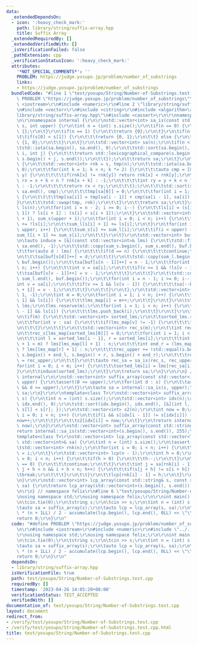 ```yaml
---
data:
  _extendedDependsOn:
  - icon: ':heavy_check_mark:'
    path: library/string/suffix-array.hpp
    title: Suffix Array
  _extendedRequiredBy: []
  _extendedVerifiedWith: []
  _isVerificationFailed: false
  _pathExtension: cpp
  _verificationStatusIcon: ':heavy_check_mark:'
  attributes:
    '*NOT_SPECIAL_COMMENTS*': ''
    PROBLEM: https://judge.yosupo.jp/problem/number_of_substrings
    links:
    - https://judge.yosupo.jp/problem/number_of_substrings
  bundledCode: "#line 1 \"test/yosupo/String/Number-of-Substrings.test.cpp\"\n#define\
    \ PROBLEM \"https://judge.yosupo.jp/problem/number_of_substrings\"\r\n\r\n#include\
    \ <iostream>\r\n#include <numeric>\r\n#line 2 \"library/string/suffix-array.hpp\"\
    \n#include <vector>\r\n#include <cstring>\r\n#include <algorithm>\r\n#line 6 \"\
    library/string/suffix-array.hpp\"\n#include <cassert>\r\n\r\nnamespace felix {\r\
    \n\r\nnamespace internal {\r\n\r\nstd::vector<int> sa_is(const std::vector<int>&\
    \ s, int upper) {\r\n\tint n = (int) s.size();\r\n\tif(n == 0) {\r\n\t\treturn\
    \ {};\r\n\t}\r\n\tif(n == 1) {\r\n\t\treturn {0};\r\n\t}\r\n\tif(n == 2) {\r\n\
    \t\tif(s[0] < s[1]) {\r\n\t\t\treturn {0, 1};\r\n\t\t} else {\r\n\t\t\treturn\
    \ {1, 0};\r\n\t\t}\r\n\t}\r\n\tstd::vector<int> sa(n);\r\n\tif(n < 10) {\r\n\t\
    \tstd::iota(sa.begin(), sa.end(), 0);\r\n\t\tstd::sort(sa.begin(), sa.end(), [&](int\
    \ i, int j) {\r\n\t\t\treturn std::lexicographical_compare(s.begin() + i, s.end(),\
    \ s.begin() + j, s.end());\r\n\t\t});\r\n\t\treturn sa;\r\n\t}\r\n\tif(n < 40)\
    \ {\r\n\t\tstd::vector<int> rnk = s, tmp(n);\r\n\t\tstd::iota(sa.begin(), sa.end(),\
    \ 0);\r\n\t\tfor(int k = 1; k < n; k *= 2) {\r\n\t\t\tauto cmp = [&](int x, int\
    \ y) {\r\n\t\t\t\tif(rnk[x] != rnk[y]) return rnk[x] < rnk[y];\r\n\t\t\t\tint\
    \ rx = x + k < n ? rnk[x + k] : -1;\r\n\t\t\t\tint ry = y + k < n ? rnk[y + k]\
    \ : -1;\r\n\t\t\t\treturn rx < ry;\r\n\t\t\t};\r\n\t\t\tstd::sort(sa.begin(),\
    \ sa.end(), cmp);\r\n\t\t\ttmp[sa[0]] = 0;\r\n\t\t\tfor(int i = 1; i < n; i++)\
    \ {\r\n\t\t\t\ttmp[sa[i]] = tmp[sa[i - 1]] + cmp(sa[i - 1], sa[i]);\r\n\t\t\t\
    }\r\n\t\t\tstd::swap(tmp, rnk);\r\n\t\t}\r\n\t\treturn sa;\r\n\t}\r\n\tstd::vector<bool>\
    \ ls(n);\r\n\tfor(int i = n - 2; i >= 0; i--) {\r\n\t\tls[i] = (s[i] == s[i +\
    \ 1]) ? ls[i + 1] : (s[i] < s[i + 1]);\r\n\t}\r\n\tstd::vector<int> sum_l(upper\
    \ + 1), sum_s(upper + 1);\r\n\tfor(int i = 0; i < n; i++) {\r\n\t\tsum_s[s[i]]\
    \ += !ls[i];\r\n\t\tsum_l[s[i] + 1] += ls[i];\r\n\t}\r\n\tfor(int i = 0; i <=\
    \ upper; i++) {\r\n\t\tsum_s[i] += sum_l[i];\r\n\t\tif(i < upper) {\r\n\t\t\t\
    sum_l[i + 1] += sum_s[i];\r\n\t\t}\r\n\t}\r\n\tstd::vector<int> buf(upper + 1);\r\
    \n\tauto induce = [&](const std::vector<int>& lms) {\r\n\t\tstd::fill(sa.begin(),\
    \ sa.end(), -1);\r\n\t\tstd::copy(sum_s.begin(), sum_s.end(), buf.begin());\r\n\
    \t\tfor(auto d : lms) {\r\n\t\t\tif(d == n) {\r\n\t\t\t\tcontinue;\r\n\t\t\t}\r\
    \n\t\t\tsa[buf[s[d]]++] = d;\r\n\t\t}\r\n\t\tstd::copy(sum_l.begin(), sum_l.end(),\
    \ buf.begin());\r\n\t\tsa[buf[s[n - 1]]++] = n - 1;\r\n\t\tfor(int i = 0; i <\
    \ n; i++) {\r\n\t\t\tint v = sa[i];\r\n\t\t\tif(v >= 1 && !ls[v - 1]) {\r\n\t\t\
    \t\tsa[buf[s[v - 1]]++] = v - 1;\r\n\t\t\t}\r\n\t\t}\r\n\t\tstd::copy(sum_l.begin(),\
    \ sum_l.end(), buf.begin());\r\n\t\tfor(int i = n - 1; i >= 0; i--) {\r\n\t\t\t\
    int v = sa[i];\r\n\t\t\tif(v >= 1 && ls[v - 1]) {\r\n\t\t\t\tsa[--buf[s[v - 1]\
    \ + 1]] = v - 1;\r\n\t\t\t}\r\n\t\t}\r\n\t};\r\n\tstd::vector<int> lms_map(n +\
    \ 1, -1);\r\n\tint m = 0;\r\n\tfor(int i = 1; i < n; i++) {\r\n\t\tif(!ls[i -\
    \ 1] && ls[i]) {\r\n\t\t\tlms_map[i] = m++;\r\n\t\t}\r\n\t}\r\n\tstd::vector<int>\
    \ lms;\r\n\tlms.reserve(m);\r\n\tfor(int i = 1; i < n; i++) {\r\n\t\tif(!ls[i\
    \ - 1] && ls[i]) {\r\n\t\t\tlms.push_back(i);\r\n\t\t}\r\n\t}\r\n\tinduce(lms);\r\
    \n\tif(m) {\r\n\t\tstd::vector<int> sorted_lms;\r\n\t\tsorted_lms.reserve(m);\r\
    \n\t\tfor(int v : sa) {\r\n\t\t\tif(lms_map[v] != -1) {\r\n\t\t\t\tsorted_lms.push_back(v);\r\
    \n\t\t\t}\r\n\t\t}\r\n\t\tstd::vector<int> rec_s(m);\r\n\t\tint rec_upper = 0;\r\
    \n\t\trec_s[lms_map[sorted_lms[0]]] = 0;\r\n\t\tfor(int i = 1; i < m; i++) {\r\
    \n\t\t\tint l = sorted_lms[i - 1], r = sorted_lms[i];\r\n\t\t\tint end_l = (lms_map[l]\
    \ + 1 < m) ? lms[lms_map[l] + 1] : n;\r\n\t\t\tint end_r = (lms_map[r] + 1 < m)\
    \ ? lms[lms_map[r] + 1] : n;\r\n\t\t\trec_upper += !std::equal(s.begin() + l,\
    \ s.begin() + end_l, s.begin() + r, s.begin() + end_r);\r\n\t\t\trec_s[lms_map[r]]\
    \ = rec_upper;\r\n\t\t}\r\n\t\tauto rec_sa = sa_is(rec_s, rec_upper);\r\n\t\t\
    for(int i = 0; i < m; i++) {\r\n\t\t\tsorted_lms[i] = lms[rec_sa[i]];\r\n\t\t\
    }\r\n\t\tinduce(sorted_lms);\r\n\t}\r\n\treturn sa;\r\n}\r\n\r\n} // namespace\
    \ internal\r\n\r\nstd::vector<int> suffix_array(const std::vector<int>& s, int\
    \ upper) {\r\n\tassert(0 <= upper);\r\n\tfor(int d : s) {\r\n\t\tassert(0 <= d\
    \ && d <= upper);\r\n\t}\r\n\tauto sa = internal::sa_is(s, upper);\r\n\treturn\
    \ sa;\r\n}\r\n\r\ntemplate<class T>\r\nstd::vector<int> suffix_array(const std::vector<T>&\
    \ s) {\r\n\tint n = (int) s.size();\r\n\tstd::vector<int> idx(n);\r\n\tstd::iota(idx.begin(),\
    \ idx.end(), 0);\r\n\tstd::sort(idx.begin(), idx.end(), [&](int l, int r) { return\
    \ s[l] < s[r]; });\r\n\tstd::vector<int> s2(n);\r\n\tint now = 0;\r\n\tfor(int\
    \ i = 0; i < n; i++) {\r\n\t\tif(i && s[idx[i - 1]] != s[idx[i]]) {\r\n\t\t\t\
    now++;\r\n\t\t}\r\n\t\ts2[idx[i]] = now;\r\n\t}\r\n\treturn internal::sa_is(s2,\
    \ now);\r\n}\r\n\r\nstd::vector<int> suffix_array(const std::string& s) {\r\n\t\
    return internal::sa_is(std::vector<int>(s.begin(), s.end()), 255);\r\n}\r\n\r\n\
    template<class T>\r\nstd::vector<int> lcp_array(const std::vector<T>& s, const\
    \ std::vector<int>& sa) {\r\n\tint n = (int) s.size();\r\n\tassert(n >= 1);\r\n\
    \tstd::vector<int> rnk(n);\r\n\tfor(int i = 0; i < n; i++) {\r\n\t\trnk[sa[i]]\
    \ = i;\r\n\t}\r\n\tstd::vector<int> lcp(n - 1);\r\n\tint h = 0;\r\n\tfor(int i\
    \ = 0; i < n; i++) {\r\n\t\tif(h > 0) {\r\n\t\t\th--;\r\n\t\t}\r\n\t\tif(rnk[i]\
    \ == 0) {\r\n\t\t\tcontinue;\r\n\t\t}\r\n\t\tint j = sa[rnk[i] - 1];\r\n\t\tfor(;\
    \ j + h < n && i + h < n; h++) {\r\n\t\t\tif(s[j + h] != s[i + h]) {\r\n\t\t\t\
    \tbreak;\r\n\t\t\t}\r\n\t\t}\r\n\t\tlcp[rnk[i] - 1] = h;\r\n\t}\r\n\treturn lcp;\r\
    \n}\r\n\r\nstd::vector<int> lcp_array(const std::string& s, const std::vector<int>&\
    \ sa) {\r\n\treturn lcp_array(std::vector<int>(s.begin(), s.end()), sa);\r\n}\r\
    \n\r\n} // namespace felix\r\n#line 6 \"test/yosupo/String/Number-of-Substrings.test.cpp\"\
    \nusing namespace std;\r\nusing namespace felix;\r\n\r\nint main() {\r\n\tios::sync_with_stdio(false);\r\
    \n\tcin.tie(0);\r\n\tstring s;\r\n\tcin >> s;\r\n\tint n = (int) s.size();\r\n\
    \tauto sa = suffix_array(s);\r\n\tauto lcp = lcp_array(s, sa);\r\n\tcout << n\
    \ * (n + 1LL) / 2 - accumulate(lcp.begin(), lcp.end(), 0LL) << \"\\n\";\r\n\t\
    return 0;\r\n}\r\n"
  code: "#define PROBLEM \"https://judge.yosupo.jp/problem/number_of_substrings\"\r\
    \n\r\n#include <iostream>\r\n#include <numeric>\r\n#include \"../../../library/string/suffix-array.hpp\"\
    \r\nusing namespace std;\r\nusing namespace felix;\r\n\r\nint main() {\r\n\tios::sync_with_stdio(false);\r\
    \n\tcin.tie(0);\r\n\tstring s;\r\n\tcin >> s;\r\n\tint n = (int) s.size();\r\n\
    \tauto sa = suffix_array(s);\r\n\tauto lcp = lcp_array(s, sa);\r\n\tcout << n\
    \ * (n + 1LL) / 2 - accumulate(lcp.begin(), lcp.end(), 0LL) << \"\\n\";\r\n\t\
    return 0;\r\n}\r\n"
  dependsOn:
  - library/string/suffix-array.hpp
  isVerificationFile: true
  path: test/yosupo/String/Number-of-Substrings.test.cpp
  requiredBy: []
  timestamp: '2023-04-26 14:05:20+08:00'
  verificationStatus: TEST_ACCEPTED
  verifiedWith: []
documentation_of: test/yosupo/String/Number-of-Substrings.test.cpp
layout: document
redirect_from:
- /verify/test/yosupo/String/Number-of-Substrings.test.cpp
- /verify/test/yosupo/String/Number-of-Substrings.test.cpp.html
title: test/yosupo/String/Number-of-Substrings.test.cpp
---
```

